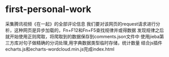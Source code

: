 # first-personal-work
采集腾讯视频《在一起》的全部评论信息
我们要对该网页的request请求进行分析，这种网页是异步加载的，Fn+F12和Fn+F5查找规律并或得数据
发现规律之后就开始使用正则爬取，将爬取到的数据保存到comments.json文件中
使用jieba第三方库对句子做精确的分词处理,用字典数据类型临时存储，统计数量
结合js插件echarts.js和echarts-wordcloud.min.js完成index.html
